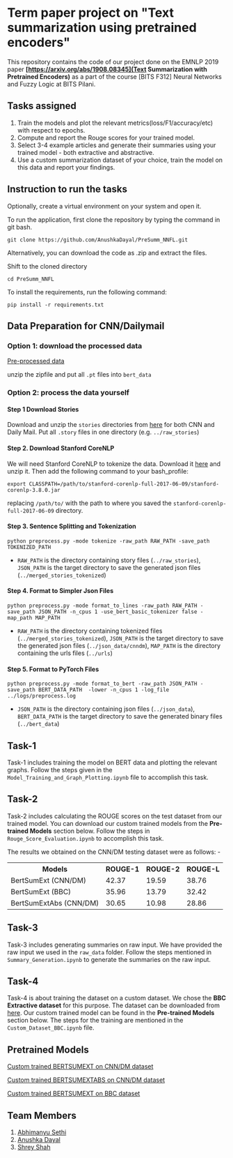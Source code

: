 # Term paper project on "Text summarization using pretrained encoders"
This repository contains the code of our project done on the EMNLP 2019 paper **[https://arxiv.org/abs/1908.08345](Text Summarization with Pretrained Encoders)** as a part of the course [BITS F312] Neural Networks and Fuzzy Logic at BITS Pilani.

## Tasks assigned
1. Train the models and plot the relevant metrics(loss/F1/accuracy/etc) with respect to epochs.
2. Compute and report the Rouge scores for your trained model.
3. Select 3-4 example articles and generate their summaries using your trained model - both extractive and abstractive.
4. Use a custom summarization dataset of your choice, train the model on this data and report your findings.

## Instruction to run the tasks
Optionally, create a virtual environment on your system and open it. 

To run the application, first clone the repository by typing the command in git bash.
```
git clone https://github.com/AnushkaDayal/PreSumm_NNFL.git
```

Alternatively, you can download the code as .zip and extract the files.

Shift to the cloned directory
```
cd PreSumm_NNFL
```

To install the requirements, run the following command:
```
pip install -r requirements.txt
```

## Data Preparation for CNN/Dailymail
### Option 1: download the processed data

[Pre-processed data](https://drive.google.com/open?id=1DN7ClZCCXsk2KegmC6t4ClBwtAf5galI)

unzip the zipfile and put all `.pt` files into `bert_data`

### Option 2: process the data yourself

#### Step 1 Download Stories
Download and unzip the `stories` directories from [here](http://cs.nyu.edu/~kcho/DMQA/) for both CNN and Daily Mail. Put all  `.story` files in one directory (e.g. `../raw_stories`)

####  Step 2. Download Stanford CoreNLP
We will need Stanford CoreNLP to tokenize the data. Download it [here](https://stanfordnlp.github.io/CoreNLP/) and unzip it. Then add the following command to your bash_profile:
```
export CLASSPATH=/path/to/stanford-corenlp-full-2017-06-09/stanford-corenlp-3.8.0.jar
```
replacing `/path/to/` with the path to where you saved the `stanford-corenlp-full-2017-06-09` directory. 

####  Step 3. Sentence Splitting and Tokenization

```
python preprocess.py -mode tokenize -raw_path RAW_PATH -save_path TOKENIZED_PATH
```

* `RAW_PATH` is the directory containing story files (`../raw_stories`), `JSON_PATH` is the target directory to save the generated json files (`../merged_stories_tokenized`)


####  Step 4. Format to Simpler Json Files
 
```
python preprocess.py -mode format_to_lines -raw_path RAW_PATH -save_path JSON_PATH -n_cpus 1 -use_bert_basic_tokenizer false -map_path MAP_PATH
```

* `RAW_PATH` is the directory containing tokenized files (`../merged_stories_tokenized`), `JSON_PATH` is the target directory to save the generated json files (`../json_data/cnndm`), `MAP_PATH` is the  directory containing the urls files (`../urls`)

####  Step 5. Format to PyTorch Files
```
python preprocess.py -mode format_to_bert -raw_path JSON_PATH -save_path BERT_DATA_PATH  -lower -n_cpus 1 -log_file ../logs/preprocess.log
```

* `JSON_PATH` is the directory containing json files (`../json_data`), `BERT_DATA_PATH` is the target directory to save the generated binary files (`../bert_data`)

## Task-1 
Task-1 includes training the model on BERT data and plotting the relevant graphs. Follow the steps given in the ```Model_Training_and_Graph_Plotting.ipynb``` file to accomplish this task.

## Task-2
Task-2 includes calculating the ROUGE scores on the test dataset from our trained model. You can download our custom trained models from the **Pre-trained Models** section below. Follow the steps in ```Rouge_Score_Evaluation.ipynb``` to accomplish this task.

The results we obtained on the CNN/DM testing dataset were as follows:  -

<table class="tg">
  <tr>
    <th class="tg-0pky">Models</th>
    <th class="tg-0pky">ROUGE-1</th>
    <th class="tg-0pky">ROUGE-2</th>
    <th class="tg-0pky">ROUGE-L</th>
  </tr>
  <tr>
    <td class="tg-0pky">BertSumExt (CNN/DM) </td>
    <td class="tg-0pky">42.37</td>
    <td class="tg-0pky">19.59</td>
    <td class="tg-0pky">38.76</td>
  </tr>
  <tr>
    <td class="tg-0pky">BertSumExt (BBC)</td>
    <td class="tg-0pky">35.96</td>
    <td class="tg-0pky">13.79</td>
    <td class="tg-0pky">32.42</td>
  </tr>
  <tr>
    <td class="tg-0pky">BertSumExtAbs (CNN/DM)</td>
    <td class="tg-0pky">30.65</td>
    <td class="tg-0pky">10.98</td>
    <td class="tg-0pky">28.86</td>
  </tr>
</table>

## Task-3
Task-3 includes generating summaries on raw input. We have provided the raw input we used in the ```raw_data``` folder. Follow the steps mentioned in ```Summary_Generation.ipynb``` to generate the summaries on the raw input.

## Task-4
Task-4 is about training the dataset on a custom dataset. We chose the **BBC Extractive dataset** for this purpose. The dataset can be downloaded from [here](https://drive.google.com/file/d/1DN7ClZCCXsk2KegmC6t4ClBwtAf5galI/view). Our custom trained model can be found in the **Pre-trained Models** section below. The steps for the training are mentioned in the ```Custom_Dataset_BBC.ipynb``` file. 

## Pretrained Models
[Custom trained BERTSUMEXT on CNN/DM dataset]()

[Custom trained BERTSUMEXTABS on CNN/DM dataset]()

[Custom trained BERTSUMEXT on BBC dataset]()

## Team Members
1. [Abhimanyu Sethi](https://github.com/gollum-98)
2. [Anushka Dayal](https://github.com/AnushkaDayal)
3. [Shrey Shah](https://github.com/imshreyshah)
